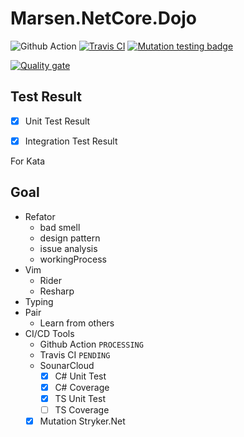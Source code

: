 # Marsen.NetCore.Dojo

![Github Action](https://github.com/marsen/Marsen.NetCore.Dojo/workflows/.NET%20Core/badge.svg)
[![Travis CI](https://travis-ci.com/marsen/Marsen.NetCore.Dojo.svg?branch=master)](https://travis-ci.com/marsen/Marsen.NetCore.Dojo) [![Mutation testing badge](https://img.shields.io/endpoint?style=flat&url=https%3A%2F%2Fbadge-api.stryker-mutator.io%2Fgithub.com%2Fmarsen%2FMarsen.NetCore.Dojo%2Fmaster)](https://dashboard.stryker-mutator.io/reports/github.com/marsen/Marsen.NetCore.Dojo/master)

[![Quality gate](https://sonarcloud.io/api/project_badges/quality_gate?project=marsen_Marsen.NetCore.Dojo)](https://sonarcloud.io/dashboard?id=marsen_Marsen.NetCore.Dojo)

## Test Result

- [x] Unit Test Result

- [x] Integration Test Result

For Kata

## Goal

- Refator
  - bad smell
  - design pattern
  - issue analysis
  - workingProcess
- Vim
  - Rider
  - Resharp
- Typing
- Pair
  - Learn from others  
- CI/CD Tools
  - Github Action `PROCESSING`
  - Travis CI `PENDING`
  - SounarCloud
    - [x] C# Unit Test
    - [x] C# Coverage
    - [x] TS Unit Test
    - [ ] TS Coverage
  - [x] Mutation Stryker.Net
